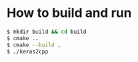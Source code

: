 # How to build and run

```bash
$ mkdir build && cd build
$ cmake ..
$ cmake --build .
$ ./keras2cpp
```